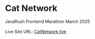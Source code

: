 # Cat Network
JavaRush Frontend Marathon March 2025<br><br>
Live Site URL: <a href="https://2daaria.github.io/CatNetwork/" target="_blank">CatNetwork live</a>